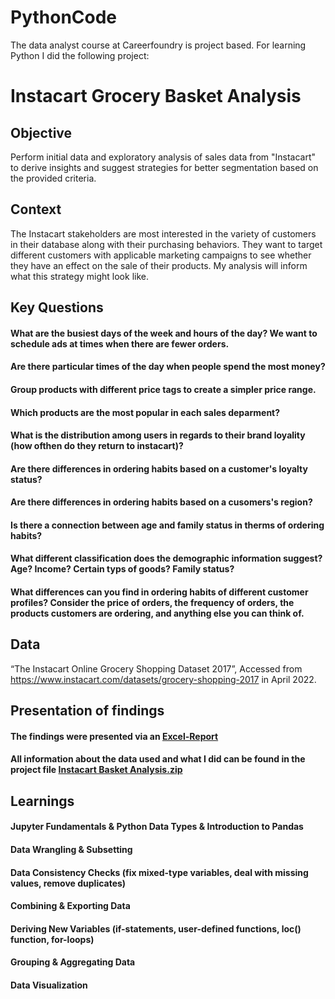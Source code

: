 # PythonCode
The data analyst course at Careerfoundry is project based. For learning Python I did the following project:
# **Instacart Grocery Basket Analysis**
## **Objective**
Perform initial data and exploratory analysis of sales data from "Instacart" to derive insights and suggest strategies for better segmentation based on the provided criteria.
## **Context**
The Instacart stakeholders are most interested in the variety of customers in their database along with their purchasing behaviors. They want to target different customers with applicable marketing campaigns to see whether they have an effect on the sale of their products. My analysis will inform what this strategy might look like.
## **Key Questions**
#### What are the busiest days of the week and hours of the day? We want to schedule ads at times when there are fewer orders.
#### Are there particular times of the day when people spend the most money?
#### Group products with different price tags to create a simpler price range.
#### Which products are the most popular in each sales deparment?
#### What is the distribution among users in regards to their brand loyality (how ofthen do they return to instacart)?
#### Are there differences in ordering habits based on a customer's loyalty status?
#### Are there differences in ordering habits based on a cusomers's region?
#### Is there a connection between age and family status in therms of ordering habits?
#### What different classification does the demographic information suggest? Age? Income? Certain typs of goods? Family status?
#### What differences can you find in ordering habits of different customer profiles? Consider the price of orders, the frequency of orders, the products customers are ordering, and anything else you can think of.
## **Data**
“The Instacart Online Grocery Shopping Dataset 2017”, Accessed from https://www.instacart.com/datasets/grocery-shopping-2017 in April 2022.
## Presentation of findings
#### The findings were presented via an [Excel-Report](https://1drv.ms/x/s!AuD1Cerkd4TJr54RVUA3uWvHrS1x4g?e=CEePMZ)
#### All information about the data used and what I did can be found in the project file [Instacart Basket Analysis.zip](https://github.com/Gregor1000/PythonCode/blob/7ba0d85b2d45e31081d37e455e1d188b64554d86/Instacart%20Basket%20Analysis.zip)
## Learnings
#### Jupyter Fundamentals & Python Data Types & Introduction to Pandas
#### Data Wrangling & Subsetting
#### Data Consistency Checks (fix mixed-type variables, deal with missing values, remove duplicates)
#### Combining & Exporting Data
#### Deriving New Variables (if-statements, user-defined functions, loc() function, for-loops)
#### Grouping & Aggregating Data
#### Data Visualization
